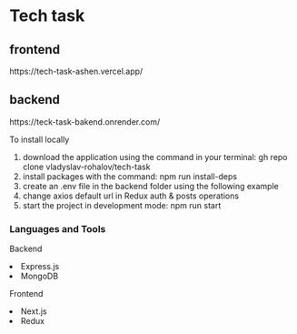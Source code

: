 <h1>Tech task </h1>

<h2>frontend</h2>
<p>https://tech-task-ashen.vercel.app/</p>

<h2>backend</h2>
<p>https://teck-task-bakend.onrender.com/</p>

<p>To install locally</p>
<ol>
        <li>download the application using the command in your terminal:  gh repo clone vladyslav-rohalov/tech-task</li>
        <li>install packages with the command: npm run install-deps</li>
        <li>create an .env file in the backend folder using the following example</li>
        <li>change axios default url in Redux auth & posts operations</li>
        <li>start the project in development mode: npm run start</li>       
</ol>

<h3>Languages and Tools</h3>

Backend

<li>Express.js</li>
<li>MongoDB</li>

Frontend

<li>Next.js</li>
<li>Redux</li>
